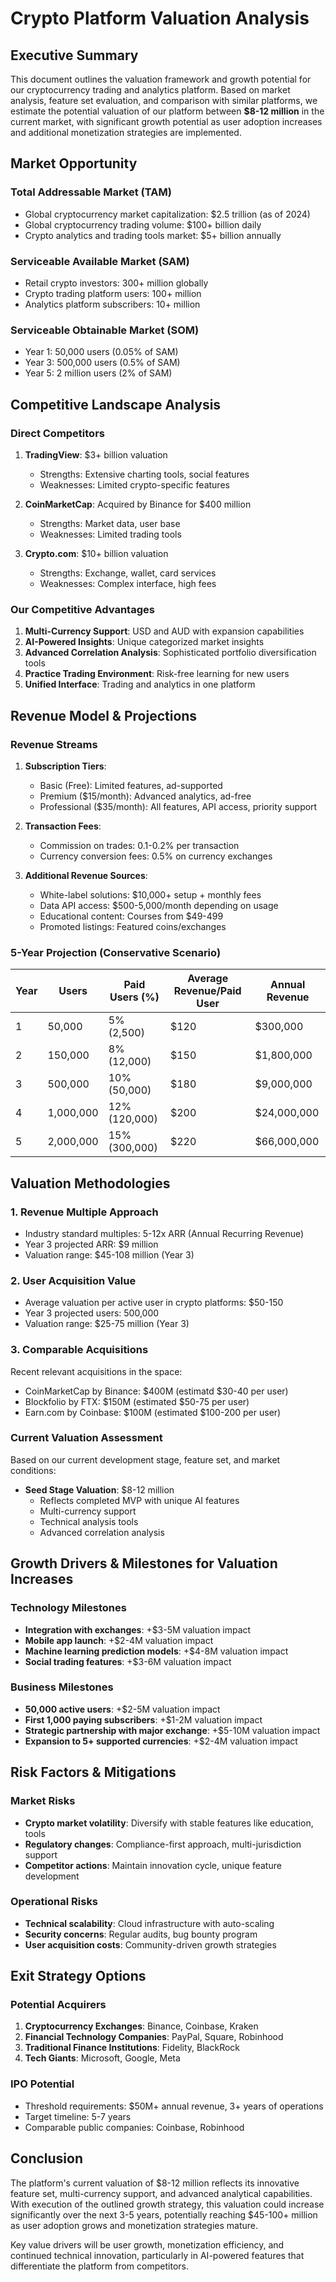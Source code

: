 
# Crypto Platform Valuation Analysis

## Executive Summary

This document outlines the valuation framework and growth potential for our cryptocurrency trading and analytics platform. Based on market analysis, feature set evaluation, and comparison with similar platforms, we estimate the potential valuation of our platform between **$8-12 million** in the current market, with significant growth potential as user adoption increases and additional monetization strategies are implemented.

## Market Opportunity

### Total Addressable Market (TAM)
- Global cryptocurrency market capitalization: $2.5 trillion (as of 2024)
- Global cryptocurrency trading volume: $100+ billion daily
- Crypto analytics and trading tools market: $5+ billion annually

### Serviceable Available Market (SAM)
- Retail crypto investors: 300+ million globally
- Crypto trading platform users: 100+ million
- Analytics platform subscribers: 10+ million

### Serviceable Obtainable Market (SOM)
- Year 1: 50,000 users (0.05% of SAM)
- Year 3: 500,000 users (0.5% of SAM)
- Year 5: 2 million users (2% of SAM)

## Competitive Landscape Analysis

### Direct Competitors
1. **TradingView**: $3+ billion valuation
   - Strengths: Extensive charting tools, social features
   - Weaknesses: Limited crypto-specific features
   
2. **CoinMarketCap**: Acquired by Binance for $400 million
   - Strengths: Market data, user base
   - Weaknesses: Limited trading tools
   
3. **Crypto.com**: $10+ billion valuation
   - Strengths: Exchange, wallet, card services
   - Weaknesses: Complex interface, high fees

### Our Competitive Advantages
1. **Multi-Currency Support**: USD and AUD with expansion capabilities
2. **AI-Powered Insights**: Unique categorized market insights
3. **Advanced Correlation Analysis**: Sophisticated portfolio diversification tools
4. **Practice Trading Environment**: Risk-free learning for new users
5. **Unified Interface**: Trading and analytics in one platform

## Revenue Model & Projections

### Revenue Streams
1. **Subscription Tiers**:
   - Basic (Free): Limited features, ad-supported
   - Premium ($15/month): Advanced analytics, ad-free
   - Professional ($35/month): All features, API access, priority support

2. **Transaction Fees**:
   - Commission on trades: 0.1-0.2% per transaction
   - Currency conversion fees: 0.5% on currency exchanges

3. **Additional Revenue Sources**:
   - White-label solutions: $10,000+ setup + monthly fees
   - Data API access: $500-5,000/month depending on usage
   - Educational content: Courses from $49-499
   - Promoted listings: Featured coins/exchanges

### 5-Year Projection (Conservative Scenario)

| Year | Users     | Paid Users (%) | Average Revenue/Paid User | Annual Revenue   |
|------|-----------|---------------|--------------------------|------------------|
| 1    | 50,000    | 5% (2,500)    | $120                     | $300,000         |
| 2    | 150,000   | 8% (12,000)   | $150                     | $1,800,000       |
| 3    | 500,000   | 10% (50,000)  | $180                     | $9,000,000       |
| 4    | 1,000,000 | 12% (120,000) | $200                     | $24,000,000      |
| 5    | 2,000,000 | 15% (300,000) | $220                     | $66,000,000      |

## Valuation Methodologies

### 1. Revenue Multiple Approach
- Industry standard multiples: 5-12x ARR (Annual Recurring Revenue)
- Year 3 projected ARR: $9 million
- Valuation range: $45-108 million (Year 3)

### 2. User Acquisition Value
- Average valuation per active user in crypto platforms: $50-150
- Year 3 projected users: 500,000
- Valuation range: $25-75 million (Year 3)

### 3. Comparable Acquisitions
Recent relevant acquisitions in the space:
- CoinMarketCap by Binance: $400M (estimatd $30-40 per user)
- Blockfolio by FTX: $150M (estimated $50-75 per user)
- Earn.com by Coinbase: $100M (estimated $100-200 per user)

### Current Valuation Assessment
Based on our current development stage, feature set, and market conditions:

- **Seed Stage Valuation**: $8-12 million
  - Reflects completed MVP with unique AI features
  - Multi-currency support
  - Technical analysis tools
  - Advanced correlation analysis

## Growth Drivers & Milestones for Valuation Increases

### Technology Milestones
- **Integration with exchanges**: +$3-5M valuation impact
- **Mobile app launch**: +$2-4M valuation impact
- **Machine learning prediction models**: +$4-8M valuation impact
- **Social trading features**: +$3-6M valuation impact

### Business Milestones
- **50,000 active users**: +$2-5M valuation impact
- **First 1,000 paying subscribers**: +$1-2M valuation impact
- **Strategic partnership with major exchange**: +$5-10M valuation impact
- **Expansion to 5+ supported currencies**: +$2-4M valuation impact

## Risk Factors & Mitigations

### Market Risks
- **Crypto market volatility**: Diversify with stable features like education, tools
- **Regulatory changes**: Compliance-first approach, multi-jurisdiction support
- **Competitor actions**: Maintain innovation cycle, unique feature development

### Operational Risks
- **Technical scalability**: Cloud infrastructure with auto-scaling
- **Security concerns**: Regular audits, bug bounty program
- **User acquisition costs**: Community-driven growth strategies

## Exit Strategy Options

### Potential Acquirers
1. **Cryptocurrency Exchanges**: Binance, Coinbase, Kraken
2. **Financial Technology Companies**: PayPal, Square, Robinhood
3. **Traditional Finance Institutions**: Fidelity, BlackRock
4. **Tech Giants**: Microsoft, Google, Meta

### IPO Potential
- Threshold requirements: $50M+ annual revenue, 3+ years of operations
- Target timeline: 5-7 years
- Comparable public companies: Coinbase, Robinhood

## Conclusion

The platform's current valuation of $8-12 million reflects its innovative feature set, multi-currency support, and advanced analytical capabilities. With execution of the outlined growth strategy, this valuation could increase significantly over the next 3-5 years, potentially reaching $45-100+ million as user adoption grows and monetization strategies mature.

Key value drivers will be user growth, monetization efficiency, and continued technical innovation, particularly in AI-powered features that differentiate the platform from competitors.
